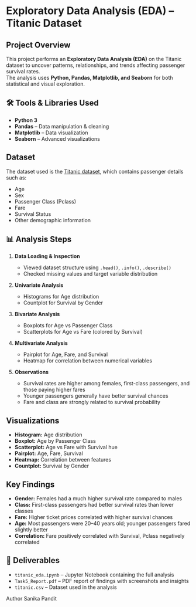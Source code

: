 # Exploratory Data Analysis (EDA) – Titanic Dataset

##  Project Overview
This project performs an **Exploratory Data Analysis (EDA)** on the Titanic dataset to uncover patterns, relationships, and trends affecting passenger survival rates.  
The analysis uses **Python, Pandas, Matplotlib, and Seaborn** for both statistical and visual exploration.

## 🛠️ Tools & Libraries Used
- **Python 3**
- **Pandas** – Data manipulation & cleaning
- **Matplotlib** – Data visualization
- **Seaborn** – Advanced visualizations

##  Dataset
The dataset used is the [Titanic dataset](https://raw.githubusercontent.com/datasciencedojo/datasets/master/titanic.csv), which contains passenger details such as:
- Age
- Sex
- Passenger Class (Pclass)
- Fare
- Survival Status
- Other demographic information

## 📊 Analysis Steps
1. **Data Loading & Inspection**  
   - Viewed dataset structure using `.head()`, `.info()`, `.describe()`
   - Checked missing values and target variable distribution

2. **Univariate Analysis**  
   - Histograms for Age distribution  
   - Countplot for Survival by Gender

3. **Bivariate Analysis**  
   - Boxplots for Age vs Passenger Class  
   - Scatterplots for Age vs Fare (colored by Survival)

4. **Multivariate Analysis**  
   - Pairplot for Age, Fare, and Survival  
   - Heatmap for correlation between numerical variables

5. **Observations**  
   - Survival rates are higher among females, first-class passengers, and those paying higher fares
   - Younger passengers generally have better survival chances
   - Fare and class are strongly related to survival probability

## Visualizations
- **Histogram:** Age distribution
- **Boxplot:** Age by Passenger Class
- **Scatterplot:** Age vs Fare with Survival hue
- **Pairplot:** Age, Fare, Survival
- **Heatmap:** Correlation between features
- **Countplot:** Survival by Gender

## Key Findings
- **Gender:** Females had a much higher survival rate compared to males  
- **Class:** First-class passengers had better survival rates than lower classes  
- **Fare:** Higher ticket prices correlated with higher survival chances  
- **Age:** Most passengers were 20–40 years old; younger passengers fared slightly better  
- **Correlation:** Fare positively correlated with Survival, Pclass negatively correlated

## 📄 Deliverables
- `titanic_eda.ipynb` – Jupyter Notebook containing the full analysis
- `Task5_Report.pdf` – PDF report of findings with screenshots and insights
- `titanic.csv` – Dataset used in the analysis

Author
Sanika Pandit


  
